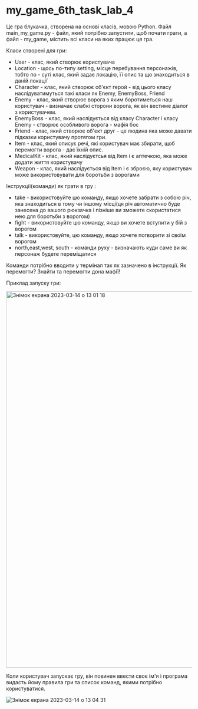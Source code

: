 # my_game_6th_task_lab_4
Це гра блукачка, створена на основі класів, мовою Python. Файл main_my_game.py - файл, який потрібно запустити, щоб почати грати, а файл - my_game, містить всі класи на яких працює ця гра.

Класи створені для гри:
- User - клас, який створює користувача
- Location - щось по-типу setting, місце перебування персонажів, тобто по - суті клас, який задає локацію, її опис та що знаходиться в даній локації
- Character -  клас, який створює об'єкт герой - від цього класу наслідуватимуться такі класи як Enemy, EnemyBoss, Friend
- Enemy - клас, який створює ворога з яким боротиметься наш користувач - визначає слабкі сторони ворога, як він вестиме діалог з користувачем.
- EnemyBoss - клас, який наслідується від класу Character і класу Enemy - створює особливого ворога - мафія бос
- Friend -  клас, який створює об'єкт друг - це людина яка може давати підказки користувачу протягом гри.
- Item - клас, який описує речі, які користувач має збирати, щоб перемогти ворога - дає їхній опис.
- MedicalKit - клас, який наслідуєтсья від Item і є аптечкою, яка може додати життя користувачу
- Weapon - клас, який наслідується від Item і є зброєю, яку користувач може використовувати для боротьби з ворогами

Інструкції(команди) як грати в гру :

- take - використовуйте цю команду, якщо хочете забрати з собою річ, яка знаходиться в тому чи іншому місці(ця річ автоматично буде занесена до вашого рюкзачка і пізніше ви зможете скористатися нею для боротьби з ворогом)
- fight - використовуйте цю команду, якщо ви хочете вступити у бій з ворогом
- talk - використовуйте, цю команду, якщо хочете погворити зі своїм ворогом
- north,east,west, south - команди руху - визначають куди саме ви як персонаж будете переміщатися

Команди потрібно вводити у термінал так як зазначено в інструкції. Як перемогти? Знайти та перемогти дона мафії!

Приклад запуску гри: 

<img width="1022" alt="Знімок екрана 2023-03-14 о 13 01 18" src="https://user-images.githubusercontent.com/116552632/224981597-c8f63fe1-8fa5-4a93-807a-a4724a3821db.png">

Коли користувач запускає гру, він повинен ввести своє ім'я і програма видасть йому правила гри та список команд, якими потрібно користуватися.


![Знімок екрана 2023-03-14 о 13 04 31](https://user-images.githubusercontent.com/116552632/224982579-18df3fc3-3400-4598-83e0-836ae2ee6a9b.png)

